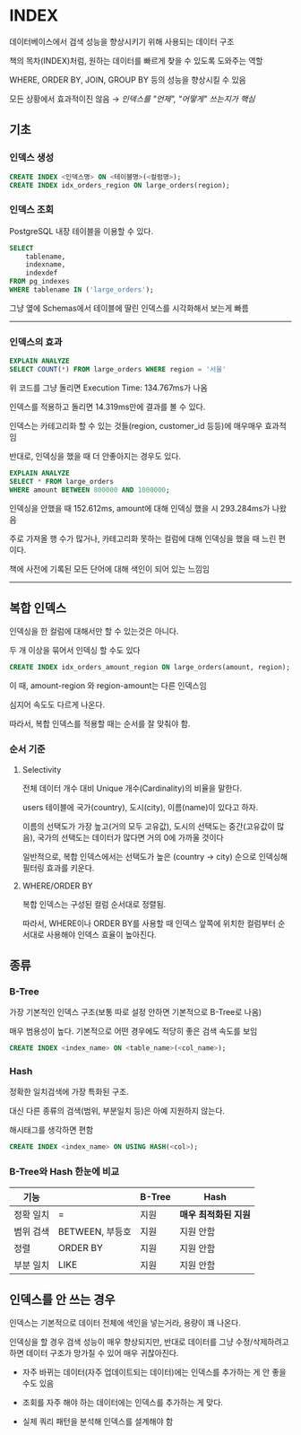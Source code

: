 # INDEX

데이터베이스에서 검색 성능을 향상시키기 위해 사용되는 데이터 구조

책의 목차(INDEX)처럼, 원하는 데이터를 빠르게 찾을 수 있도록 도와주는 역할

WHERE, ORDER BY, JOIN, GROUP BY 등의 성능을 향상시킬 수 있음

모든 상황에서 효과적이진 않음 → *인덱스를 "언제", "어떻게" 쓰는지가 핵심*

## 기초


### 인덱스 생성

```sql
CREATE INDEX <인덱스명> ON <테이블명>(<컬럼명>);
CREATE INDEX idx_orders_region ON large_orders(region);
```

### 인덱스 조회

PostgreSQL 내장 테이블을 이용할 수 있다.

```sql
SELECT
	tablename,
	indexname,
	indexdef
FROM pg_indexes
WHERE tablename IN ('large_orders');
```

그냥 옆에 Schemas에서 테이블에 딸린 인덱스를 시각화해서 보는게 빠름

---

### 인덱스의 효과

```sql
EXPLAIN ANALYZE
SELECT COUNT(*) FROM large_orders WHERE region = '서울'
```
위 코드를 그냥 돌리면 Execution Time: 134.767ms가 나옴

인덱스를 적용하고 돌리면 14.319ms만에 결과를 볼 수 있다.

인덱스는 카테고리화 할 수 있는 것들(region, customer_id 등등)에 매우매우 효과적임

반대로, 인덱싱을 했을 때 더 안좋아지는 경우도 있다.
```sql
EXPLAIN ANALYZE
SELECT * FROM large_orders
WHERE amount BETWEEN 800000 AND 1000000;
```
인덱싱을 안했을 때 152.612ms, amount에 대해 인덱싱 했을 시 293.284ms가 나왔음

주로 가져올 행 수가 많거나, 카테고리화 못하는 컬럼에 대해 인덱싱을 했을 때 느린 편이다.

책에 사전에 기록된 모든 단어에 대해 색인이 되어 있는 느낌임

---

## 복합 인덱스

인덱싱을 한 컬럼에 대해서만 할 수 있는것은 아니다.

두 개 이상을 묶어서 인덱싱 할 수도 있다
```sql
CREATE INDEX idx_orders_amount_region ON large_orders(amount, region);
```
이 때, amount-region 와 region-amount는 다른 인덱스임

심지어 속도도 다르게 나온다.

따라서, 복합 인덱스를 적용할 때는 순서를 잘 맞춰야 함.

### 순서 기준

1. Selectivity

   전체 데이터 개수 대비 Unique 개수(Cardinality)의 비율을 말한다.

   users 테이블에 국가(country), 도시(city), 이름(name)이 있다고 하자.

   이름의 선택도가 가장 높고(거의 모두 고유값), 도시의 선택도는 중간(고유값이 많음), 국가의 선택도는 데이터가 많다면 거의 0에 가까울 것이다

   일반적으로, 복합 인덱스에서는 선택도가 높은 (country -> city) 순으로 인덱싱해 필터링 효과를 키운다.

1. WHERE/ORDER BY

   복합 인덱스는 구성된 컬럼 순서대로 정렬됨. 
   
   따라서, WHERE이나 ORDER BY를 사용할 때 인덱스 앞쪽에 위치한 컬럼부터 순서대로 사용해야 인덱스 효율이 높아진다.


## 종류

### B-Tree

가장 기본적인 인덱스 구조(보통 따로 설정 안하면 기본적으로 B-Tree로 나옴)

매우 범용성이 높다. 기본적으로 어떤 경우에도 적당히 좋은 검색 속도를 보임
```sql
CREATE INDEX <index_name> ON <table_name>(<col_name>);
```

### Hash

정확한 일치검색에 가장 특화된 구조.

대신 다른 종류의 검색(범위, 부분일치 등)은 아예 지원하지 않는다.

해시태그를 생각하면 편함
```sql
CREATE INDEX <index_name> ON USING HASH(<col>);
```

### B-Tree와 Hash 한눈에 비교

| 기능 | | B-Tree | Hash |
| --- | --- |  --- | --- |
| 정확 일치| = | 지원 | **매우 최적화된 지원** |
| 범위 검색| BETWEEN, 부등호 | 지원 | 지원 안함 |
| 정렬| ORDER BY | 지원 | 지원 안함 |
| 부분 일치| LIKE | 지원 | 지원 안함 |


## 인덱스를 안 쓰는 경우

인덱스는 기본적으로 데이터 전체에 색인을 넣는거라, 용량이 꽤 나온다.

인덱싱을 할 경우 검색 성능이 매우 향상되지만, 반대로 데이터를 그냥 수정/삭제하려고 하면 데이터 구조가 망가질 수 있어 매우 귀찮아진다.

- 자주 바뀌는 데이터(자주 업데이트되는 데이터)에는 인덱스를 추가하는 게 안 좋을 수도 있음

- 조회를 자주 해야 하는 데이터에는 인덱스를 추가하는 게 맞다.

- 실제 쿼리 패턴을 분석해 인덱스를 설계해야 함